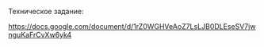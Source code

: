 Техническое задание:

https://docs.google.com/document/d/1rZ0WGHVeAoZ7LsLJB0DLEseSV7jwnguKaFrCvXw6yk4